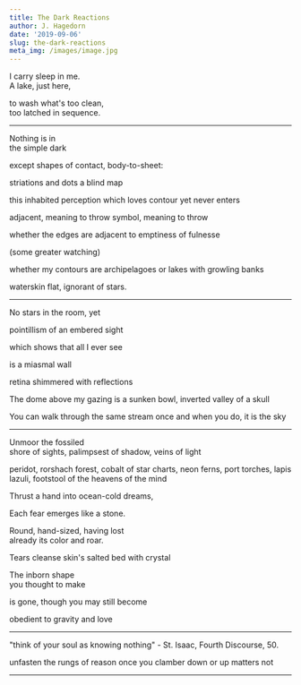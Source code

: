 ```yaml
---
title: The Dark Reactions
author: J. Hagedorn
date: '2019-09-06'
slug: the-dark-reactions
meta_img: /images/image.jpg
---
```




I carry sleep in me.  
A lake, just here,  

to wash what's too clean,  
too latched in sequence.  

---

Nothing is in  
the simple dark

except shapes
of contact, body-to-sheet:

striations and dots
a blind map

this inhabited perception
which loves contour
yet never enters

adjacent, meaning to throw
symbol, meaning to throw

whether the edges
are adjacent to emptiness of fulnesse

(some greater watching)

whether my contours
are archipelagoes 
or lakes with growling banks

waterskin flat, ignorant of stars.

---

No stars in the room, yet

pointillism of an embered sight

which shows that all I ever see

is a miasmal wall

retina shimmered with reflections

The dome above my gazing
is a sunken bowl,
inverted valley of a skull

You can walk through the same stream once
and when you do, it is the sky

---

Unmoor the fossiled  
shore of sights,
palimpsest of shadow, veins of light

peridot, rorshach forest,
cobalt of star charts,
neon ferns, port torches,
lapis lazuli, footstool 
of the heavens 
of the mind

Thrust a hand into ocean-cold dreams,  

Each fear emerges like a stone.

Round, hand-sized, having lost  
already its color and roar.

Tears cleanse
skin's salted bed
with crystal

The inborn shape  
you thought to make

is gone, though you 
may still become

obedient to gravity and love

---

"think of your soul as knowing nothing" - St. Isaac, Fourth Discourse, 50.

unfasten the rungs
of reason once
you clamber
down or up
matters not



---



